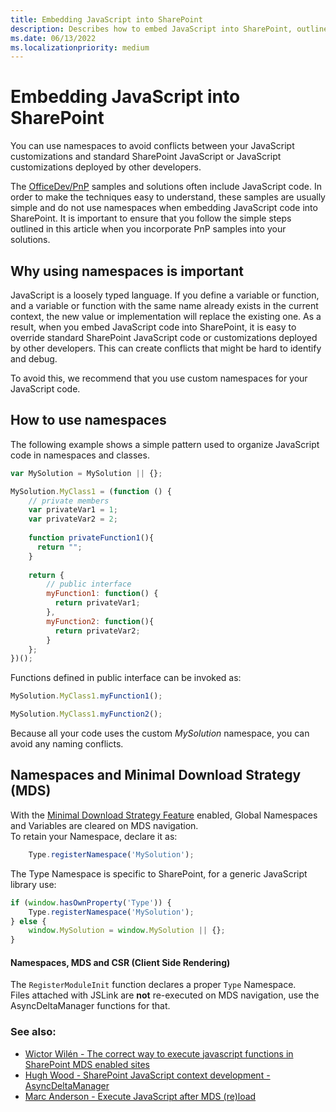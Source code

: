 ```yaml
---
title: Embedding JavaScript into SharePoint
description: Describes how to embed JavaScript into SharePoint, outlines why using namespaces is important, how to use namespaces, and provides additional references.
ms.date: 06/13/2022
ms.localizationpriority: medium
---
```

# Embedding JavaScript into SharePoint

You can use namespaces to avoid conflicts between your JavaScript customizations and standard SharePoint JavaScript or JavaScript customizations deployed by other developers. 

The [OfficeDev/PnP](https://github.com/SharePoint/PnP/) samples and solutions often include JavaScript code. In order to make the techniques easy to understand, these samples are usually simple and do not use namespaces when embedding JavaScript code into SharePoint. It is important to ensure that you follow the simple steps outlined in this article when you incorporate PnP samples into your solutions.

## Why using namespaces is important
<a name="sectionSection0"> </a>

JavaScript is a loosely typed language. If you define a variable or function, and a variable or function with the same name already exists in the current context, the new value or implementation will replace the existing one.
As a result, when you embed JavaScript code into SharePoint, it is easy to override standard SharePoint JavaScript code or customizations deployed by other developers.
This can create conflicts that might be hard to identify and debug.

To avoid this, we recommend that you use custom namespaces for your JavaScript code.

## How to use namespaces
<a name="sectionSection1"> </a>

The following example shows a simple pattern used to organize JavaScript code in namespaces and classes.

```JavaScript
var MySolution = MySolution || {};

MySolution.MyClass1 = (function () {
    // private members
    var privateVar1 = 1;
    var privateVar2 = 2;
    
    function privateFunction1(){
      return "";
    }
    
    return {
        // public interface
        myFunction1: function() {
          return privateVar1;
        },
        myFunction2: function(){
          return privateVar2;
        }
    };
})();
```

Functions defined in public interface can be invoked as:

```JavaScript
MySolution.MyClass1.myFunction1();

MySolution.MyClass1.myFunction2();
```

Because all your code uses the custom *MySolution* namespace, you can avoid any naming conflicts.

## Namespaces and Minimal Download Strategy (MDS)

With the [Minimal Download Strategy Feature](https://msdn.microsoft.com/library/office/dn456544.aspx) enabled, Global Namespaces and Variables are cleared on MDS navigation.   
To retain your Namespace, declare it as:

```JavaScript
    Type.registerNamespace('MySolution');
```

The Type Namespace is specific to SharePoint,  for a generic JavaScript library use:

```JavaScript
if (window.hasOwnProperty('Type')) {
    Type.registerNamespace('MySolution');
} else {
    window.MySolution = window.MySolution || {};
}
```

#### Namespaces, MDS and CSR (Client Side Rendering)

The ``RegisterModuleInit`` function declares a proper ``Type`` Namespace.  
Files attached with JSLink are **not** re-executed on MDS navigation, use the AsyncDeltaManager functions for that.

### See also:

* [Wictor Wilén - The correct way to execute javascript functions in SharePoint MDS enabled sites](http://www.wictorwilen.se/the-correct-way-to-execute-javascript-functions-in-sharepoint-2013-mds-enabled-sites)
* [Hugh Wood - SharePoint JavaScript context development - AsyncDeltaManager](https://rencore.com/blog/sharepoint-javascript-context-development-part-4-the-way-of-the-async-delta-manager/)
* [Marc Anderson - Execute JavaScript after MDS (re)load](http://blog.symprogress.com/2013/09/sharepoint-2013-execute-javascript-function-after-mds-load/)

